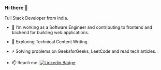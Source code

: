 ### Hi there 👋


Full Stack Developer from India.

- :telescope: I’m working as a Software Engineer and contributing to frontend and backend for building web applications.

- :seedling: Exploring Technical Content Writing.

- :zap: Solving problems on GeeksforGeeks, LeetCode and read tech articles.

- :mailbox: Reach me:  [![Linkedin Badge](https://img.shields.io/badge/-LinkedIn-blue?style=flat&logo=Linkedin&logoColor=white)](https://www.linkedin.com/in/anish-bangotra-0ba7051a1/)

<!--
**AnishBangotra/AnishBangotra** is a ✨ _special_ ✨ repository because its `README.md` (this file) appears on your GitHub profile.

Here are some ideas to get you started:

- 🔭 I’m currently working on ...
- 🌱 I’m currently learning ... 
- 👯 I’m looking to collaborate on ...
- 🤔 I’m looking for help with ...
- 💬 Ask me about ...
- 📫 How to reach me: ...
- 😄 Pronouns: ...
- ⚡ Fun fact: ...
-->

